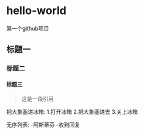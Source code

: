 # hello-world
第一个github项目
## 标题一
### 标题二
#### 标题三
> 这是一段引用

把大象塞进冰箱:
1.打开冰箱
2.把大象塞进去
3.关上冰箱

无序列表:
-阿斯蒂芬
-收到回复
